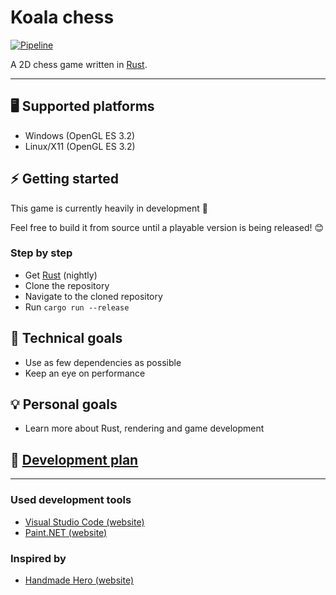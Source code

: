 # Koala chess
[![Pipeline](https://github.com/Oliver-Piorun/koala_chess/actions/workflows/rust.yml/badge.svg)](https://github.com/Oliver-Piorun/koala_chess/actions/workflows/rust.yml)

A 2D chess game written in [Rust](https://www.rust-lang.org).

---

## :desktop_computer: Supported platforms
- Windows (OpenGL ES 3.2)
- Linux/X11 (OpenGL ES 3.2)

## :zap: Getting started
This game is currently heavily in development :construction:

Feel free to build it from source until a playable version is being released! :blush:

### Step by step
- Get [Rust](https://www.rust-lang.org/tools/install) (nightly)
- Clone the repository
- Navigate to the cloned repository
- Run `cargo run --release`

## :wrench: Technical goals
- Use as few dependencies as possible
- Keep an eye on performance

## :bulb: Personal goals
- Learn more about Rust, rendering and game development

## :memo: [Development plan](https://github.com/Oliver-Piorun/koala_chess/projects/1)

---

### Used development tools
- [Visual Studio Code (website)](https://code.visualstudio.com)
- [Paint.NET (website)](https://www.getpaint.net)

### Inspired by
- [Handmade Hero (website)](https://handmadehero.org)
